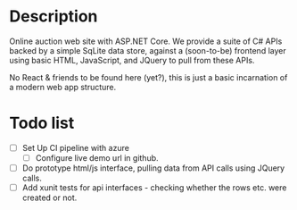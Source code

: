 # Description
Online auction web site with ASP.NET Core. We provide a suite of C# APIs backed by a simple SqLite data store, against a (soon-to-be) frontend layer using basic HTML, JavaScript, and JQuery to pull from these APIs.

No React & friends to be found here (yet?), this is just a basic incarnation of a modern web app structure.

# Todo list
* [ ] Set Up CI pipeline with azure
	* [ ] Configure live demo url in github.
* [ ] Do prototype html/js interface, pulling data from API calls using JQuery calls.
* [ ] Add xunit tests for api interfaces - checking whether the rows etc. were created or not.
